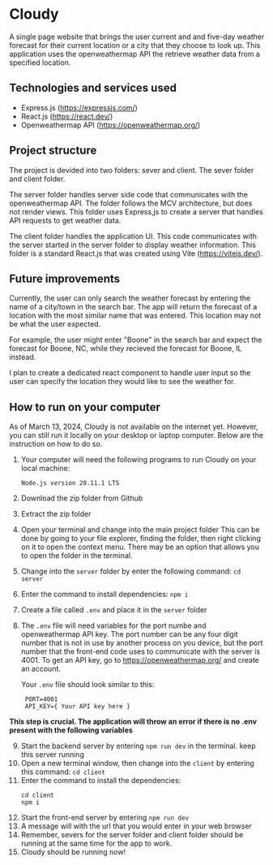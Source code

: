 # Cloudy
A single page website that brings the user current and and five-day weather forecast for
their current location or a city that they choose to look up. This application uses
the openweathermap API the retrieve weather data from a specified location.

## Technologies and services used
  *  Express.js (https://expressjs.com/)
  *  React.js   (https://react.dev/)
  *  Openweathermap API (https://openweathermap.org/)

## Project structure
The project is devided into two folders: sever and client. The sever folder and client folder.

The server folder handles server side code that communicates with the openweathermap API. The folder
follows the MCV architecture, but does not render views. This folder uses Express,js to create a server
that handles API requests to get weather data.

The client folder handles the application UI. This code communicates with the server started in the server folder
to display weather information. This folder is a standard React.js that was created using Vite (https://vitejs.dev/).

## Future improvements
Currently, the user can only search the weather forecast by entering the name of a city/town
in the search bar. The app will return the forecast of a location with the most similar name
that was entered. This location may not be what the user expected.

For example, the user might enter "Boone" in the search bar and expect the forecast
for Boone, NC, while they recieved the forecast for Boone, IL instead.

I plan to create a dedicated react component to handle user input so the user
can specify the location they would like to see the weather for.

## How to run on your computer

As of March 13, 2024, Cloudy is not available on the internet yet. However,
you can still run it locally on your desktop or laptop computer. Below are the
instruction on how to do so.

1) Your computer will need the following programs to run Cloudy
on your local machine:

    ```Node.js version 20.11.1 LTS```

2) Download the zip folder from Github
3) Extract the zip folder
4) Open your terminal and change into the main project folder
  This can be done by going to your file explorer, finding the folder,
  then right clicking on it to open the context menu. There may be an
  option that allows you to open the folder in the terminal.
5) Change into the ``` server ``` folder by enter the following command:
    ``` cd server ```
6) Enter the command to install dependencies:
   ``` npm i ```
7) Create a file called ``` .env ``` and place it in the ``` server ``` folder
8) The ```.env``` file will need variables for the port numbe and openweathermap API key.
   The port number can be any four digit number that is not in use by another process on
   you device, but the port number that the front-end code uses to communicate with the server
   is 4001. To get an API key, go to https://openweathermap.org/ and create an account.

   Your ```.env``` file should look similar to this:

   ```
    PORT=4001
    API_KEY={ Your API key here }
   ```

  **This step is crucial. The application will throw an error if there is no .env present with the following variables** 
   
9) Start the backend server by entering ``` npm run dev ``` in the terminal. keep this server running
10) Open a new terminal window, then change into the ``` client ``` by entering this command: ``` cd client ```
11) Enter the command to install the dependencies:
    ```
    cd client
    npm i
    ```
13) Start the front-end server by entering ``` npm run dev ```
14) A message will with the url that you would enter in your web browser
15) Remember, severs for the server folder and client folder should be running
    at the same time for the app to work.
16) Cloudy should be running now!



